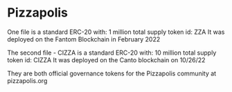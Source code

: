 # Pizzapolis
One file is a standard ERC-20 with:
1 million total supply
token id: ZZA
It was deployed on the Fantom Blockchain in February 2022

The second file - CIZZA is a standard ERC-20 with: 
10 million total supply
token id: CIZZA
It was deployed on the Canto blockchain on 10/26/22

They are both official governance tokens for the Pizzapolis community at pizzapolis.org 
